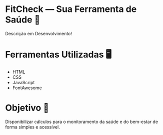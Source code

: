 # FitCheck — Sua Ferramenta de Saúde 🏥
Descrição em Desenvolvimento!

# Ferramentas Utilizadas 🖥️
- HTML
- CSS
- JavaScript
- FontAwesome

# Objetivo 📌
Disponibilizar cálculos para o monitoramento da saúde e do bem-estar de forma simples e acessível.